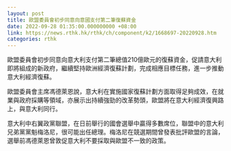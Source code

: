 ```yaml
---
layout: post
title: 歐盟委員會初步同意向意國支付第二筆復蘇資金
date: 2022-09-28 01:35:00.000000000 +08:00
link: https://news.rthk.hk/rthk/ch/component/k2/1668697-20220928.htm
categories: rthk
---
```


歐盟委員會初步同意向意大利支付第二筆總值210億歐元的復蘇資金，促請意大利即將組成的新政府，繼續堅持歐洲經濟復蘇計劃，完成相應目標任務，進一步推動意大利經濟復蘇。

歐盟委員會主席馮德萊恩說，意大利在實施國家復蘇計劃方面取得足夠成效，在就業與政府採購等領域，亦展示出持續強勁的改革勢頭，歐盟將在意大利經濟復興路上，與意大利同行。

意大利中右翼政黨聯盟，在日前舉行的國會選舉中贏得多數席位，聯盟中的意大利兄弟黨黨魁梅洛尼，很可能出任總理。梅洛尼在競選期間曾發表批評歐盟的言論，選舉前馮德萊恩曾敦促意大利不要採取與歐盟不一致的政策。
